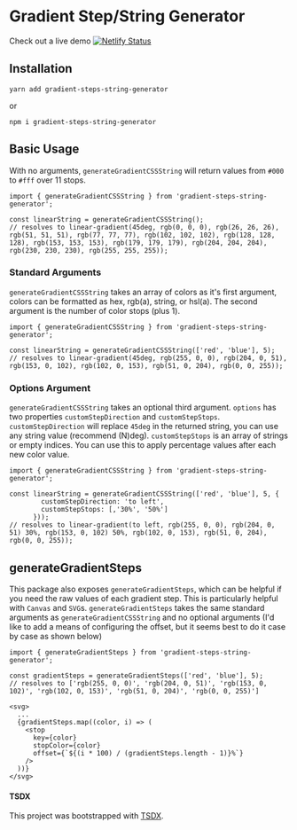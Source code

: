 # Gradient Step/String Generator

Check out a live demo [![Netlify Status](https://api.netlify.com/api/v1/badges/e50b3e66-9e16-4dd1-bccf-906cd0325c70/deploy-status)](https://app.netlify.com/sites/modest-kalam-3096b8/deploys)

## Installation

`yarn add gradient-steps-string-generator`

or

`npm i gradient-steps-string-generator`

## Basic Usage

With no arguments, `generateGradientCSSString` will return values from `#000` to `#fff` over 11 stops.

```
import { generateGradientCSSString } from 'gradient-steps-string-generator';

const linearString = generateGradientCSSString();
// resolves to linear-gradient(45deg, rgb(0, 0, 0), rgb(26, 26, 26), rgb(51, 51, 51), rgb(77, 77, 77), rgb(102, 102, 102), rgb(128, 128, 128), rgb(153, 153, 153), rgb(179, 179, 179), rgb(204, 204, 204), rgb(230, 230, 230), rgb(255, 255, 255));
```

### Standard Arguments

`generateGradientCSSString` takes an array of colors as it's first argument, colors can be formatted as hex, rgb(a), string, or hsl(a). The second argument is the number of color stops (plus 1).

```
import { generateGradientCSSString } from 'gradient-steps-string-generator';

const linearString = generateGradientCSSString(['red', 'blue'], 5);
// resolves to linear-gradient(45deg, rgb(255, 0, 0), rgb(204, 0, 51), rgb(153, 0, 102), rgb(102, 0, 153), rgb(51, 0, 204), rgb(0, 0, 255));
```

### Options Argument

`generateGradientCSSString` takes an optional third argument. `options` has two properties `customStepDirection` and `customStepStops`. `customStepDirection` will replace `45deg` in the returned string, you can use any string value (recommend (N)deg). `customStepStops` is an array of strings or empty indices. You can use this to apply percentage values after each new color value.

```
import { generateGradientCSSString } from 'gradient-steps-string-generator';

const linearString = generateGradientCSSString(['red', 'blue'], 5, {
        customStepDirection: 'to left',
        customStepStops: [,'30%', '50%']
      }));
// resolves to linear-gradient(to left, rgb(255, 0, 0), rgb(204, 0, 51) 30%, rgb(153, 0, 102) 50%, rgb(102, 0, 153), rgb(51, 0, 204), rgb(0, 0, 255));
```

## generateGradientSteps

This package also exposes `generateGradientSteps`, which can be helpful if you need the raw values of each gradient step. This is particularly helpful with `Canvas` and `SVG`s. `generateGradientSteps` takes the same standard arguments as `generateGradientCSSString` and no optional arguments (I'd like to add a means of configuring the offset, but it seems best to do it case by case as shown below)

```
import { generateGradientSteps } from 'gradient-steps-string-generator';

const gradientSteps = generateGradientSteps(['red', 'blue'], 5);
// resolves to ['rgb(255, 0, 0)', 'rgb(204, 0, 51)', 'rgb(153, 0, 102)', 'rgb(102, 0, 153)', 'rgb(51, 0, 204)', 'rgb(0, 0, 255)']

<svg>
  ...
  {gradientSteps.map((color, i) => (
    <stop
      key={color}
      stopColor={color}
      offset={`${(i * 100) / (gradientSteps.length - 1)}%`}
    />
  ))}
</svg>
```

#### TSDX
This project was bootstrapped with [TSDX](https://github.com/jaredpalmer/tsdx).
